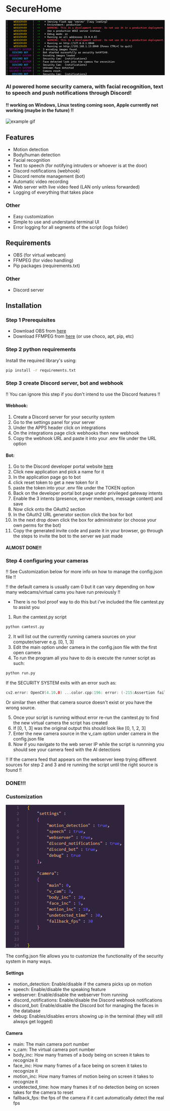 # SecureHome
![terminal photo](https://github.com/omtoi101/SecureHome/blob/main/media_for_git/terminal.png)
### AI powered home security camera, with facial recognition, text to speech and push notifications through Discord!

#### !! working on Windows, Linux testing coming soon, Apple currently not working (maybe in the future) !!
![example gif](https://github.com/omtoi101/SecureHome/blob/main/media_for_git/example.gif)
## Features
* Motion detection
* Body/human detection
* Facial recognition
* Text to speech (for notifying intruders or whoever is at the door)
* Discord notifications (webhook)
* Discord remote management (bot)
* Automatic video recording
* Web server with live video feed (LAN only unless forwarded)
* Logging of everything that takes place
### Other
* Easy customization
* Simple to use and understand terminal UI
* Error logging for all segments of the script (logs folder)

## Requirements
* OBS (for virtual webcam)
* FFMPEG (for video handling)
* Pip packages (requirements.txt)
### Other
* Discord server

## Installation
### Step 1 Prerequisites
* Download OBS from [here](https://obsproject.com/)
* Download FFMPEG from [here](https://www.ffmpeg.org/download.html) (or use choco, apt, pip, etc)
### Step 2 python requirements
Install the required library's using:
```bash
pip install -r requirements.txt
```
### Step 3 create Discord server, bot and webhook
!! You can ignore this step if you don't intend to use the Discord features !!
#### Webhook:
1. Create a Discord server for your security system
2. Go to the settings panel for your server
3. Under the APPS header click on integrations
4. On the integrations page click webhooks then new webhook
5. Copy the webhook URL and paste it into your .env file under the URL option
#### Bot:
1. Go to the Discord developer portal website [here](https://discord.com/developers/applications)
2. Click new application and pick a name for it
3. In the application page go to bot
4. click reset token to get a new token for it
5. paste the token into your .env file under the TOKEN option
6. Back on the developer portal bot page under privileged gateway intents
7. Enable the 3 intents (presence, server members, message content) and save
6. Now click onto the OAuth2 section
7. In the OAuth2 URL generator section click the box for bot
8. In the next drop down click the box for administrator (or choose your own perms for the bot)
9. Copy the generated invite code and paste it in your browser, go through the steps to invite the bot to the server we just made
#### ALMOST DONE!!

### Step 4 configuring your cameras
!! See Customization below for more info on how to manage the config.json file !!

!! the default camera is usually cam 0 but it can vary depending on how many webcams/virtual cams you have run previously !!
* There is no fool proof way to do this but i've included the file camtest.py to assist you
1. Run the camtest.py script
```bash
python camtest.py
```
2. It will list out the currently running camera sources on your computer/server e.g. [0, 1, 3]
3. Edit the main option under camera in the config.json file with the first open camera
4. To run the program all you have to do is execute the runner script as such:
```bash
python run.py
```
If the SECURITY SYSTEM exits with an error such as:
```cpp
cv2.error: OpenCV(4.10.0) ...color.cpp:196: error: (-215:Assertion failed) !_src.empty() in function 'cv::cvtColor'
```

Or similar then either that camera source doesn't exist or you have the wrong source.

5. Once your script is running without error re-run the camtest.py to find the new virtual camera the script has created
6. If [0, 1, 3] was the original output this should look like [0, 1, 2, 3]
7. Enter the new camera source in the v_cam option under camera in the config.json file
8. Now if you navigate to the web server IP while the script is runnning you should see your camera feed with the AI detections

!! If the camera feed that appears on the webserver keep trying different sources for step 2 and 3 and re running the script until the right source is found !!
### DONE!!!


### Customization
![config photo](https://github.com/omtoi101/SecureHome/blob/main/media_for_git/config.png)

The config.json file allows you to customize the functionality of the security system in many ways.
#### Settings
* motion_detection: Enable/disable if the camera picks up on motion
* speech: Enable/disable the speaking feature
* webserver: Enable/disable the webserver from running
* discord_notifications: Enable/disable the Discord webhook notifications
* discord_bot: Enable/disable the Discord bot for managing the faces in the database
* debug: Enables/disables errors showing up in the terminal (they will still always get logged)
#### Camera
* main: The main camera port number
* v_cam: The virtual camera port number
* body_inc: How many frames of a body being on screen it takes to recognize it
* face_inc: How many frames of a face being on screen it takes to recognize it
* motion_inc: How many frames of motion being on screen it takes to recognize it
* undetected_time: how many frames it of no detection being on screen takes for the camera to reset
* fallback_fps: the fps of the camera if it cant automatically detect the real fps




